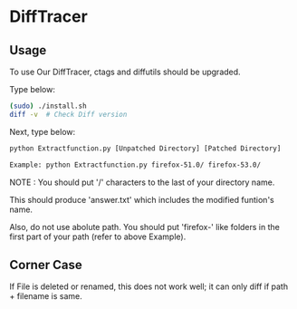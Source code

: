 DiffTracer
=========================
## Usage    

To use Our DiffTracer, ctags and diffutils should be upgraded.

Type below:
```bash
(sudo) ./install.sh
diff -v  # Check Diff version
```

Next, type below:
```bash a
python Extractfunction.py [Unpatched Directory] [Patched Directory]

Example: python Extractfunction.py firefox-51.0/ firefox-53.0/
```

NOTE : You should put '/' characters to the last of your directory name.

This should produce 'answer.txt' which includes the modified funtion's name.

Also, do not use abolute path. You should put 'firefox-' like folders in the first part of your path (refer to above Example).


## Corner Case
If File is deleted or renamed, this does not work well; it can only diff if path + filename is same.
